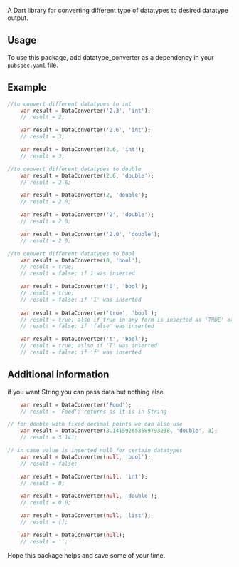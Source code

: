 <!-- 
This README describes the package. If you publish this package to pub.dev,
this README's contents appear on the landing page for your package.

For information about how to write a good package README, see the guide for
[writing package pages](https://dart.dev/guides/libraries/writing-package-pages). 

For general information about developing packages, see the Dart guide for
[creating packages](https://dart.dev/guides/libraries/create-library-packages)
and the Flutter guide for
[developing packages and plugins](https://flutter.dev/developing-packages). 
-->

A Dart library for converting different type of datatypes to desired datatype output.

## Usage

To use this package, add datatype_converter as a dependency in your `pubspec.yaml` file.

## Example

```dart
//to convert different datatypes to int
    var result = DataConverter('2.3', 'int');
    // result = 2;

    var result = DataConverter('2.6', 'int');
    // result = 3;

    var result = DataConverter(2.6, 'int');
    // result = 3;

//to convert different datatypes to double
    var result = DataConverter(2.6, 'double');
    // result = 2.6;

    var result = DataConverter(2, 'double');
    // result = 2.0;

    var result = DataConverter('2', 'double');
    // result = 2.0;

    var result = DataConverter('2.0', 'double');
    // result = 2.0;

//to convert different datatypes to bool
    var result = DataConverter(0, 'bool');
    // result = true;
    // result = false; if 1 was inserted

    var result = DataConverter('0', 'bool');
    // result = true;
    // result = false; if '1' was inserted
    
    var result = DataConverter('true', 'bool');
    // result = true; also if true in any form is inserted as 'TRUE' or 'True'
    // result = false; if 'false' was inserted

    var result = DataConverter('t', 'bool');
    // result = true; aslso if 'T' was inserted
    // result = false; if 'f' was inserted

```


## Additional information

if you want String you can pass data but nothing else

```dart
    var result = DataConverter('Food');
    // result = 'Food'; returns as it is in String
```

```dart
// for double with fixed decimal points we can also use
    var result = DataConverter(3.141592653589793238, 'double', 3);
    // result = 3.141;

// in case value is inserted null for certain datatypes
    var result = DataConverter(null, 'bool');
    // result = false;

    var result = DataConverter(null, 'int');
    // result = 0;

    var result = DataConverter(null, 'double');
    // result = 0.0;

    var result = DataConverter(null, 'list');
    // result = [];

    var result = DataConverter(null);
    // result = '';

```

Hope this package helps and save some of your time.